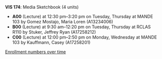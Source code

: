 **VIS 174**: Media Sketchbook (4 units)

- **A00** (Lecture) at 12:30 pm–3:20 pm on Tuesday, Thursday at MANDE 103 by Gomez Mostajo, Maria Loren (A13234006)
- **B00** (Lecture) at 9:30 am–12:20 pm on Tuesday, Thursday at RCLAS R110 by Stuker, Jeffrey Ryan (A17258212)
- **C00** (Lecture) at 12:00 pm–2:50 pm on Monday, Wednesday at MANDE 103 by Kauffmann, Casey (A17258201)

[Enrollment numbers over time](./VIS174.tsv)
